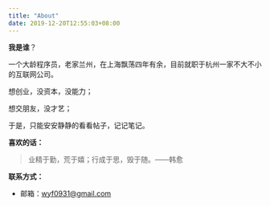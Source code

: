 ```yaml
---
title: "About"
date: 2019-12-20T12:55:03+08:00
---
```


**我是谁**？

一个大龄程序员，老家兰州，在上海飘荡四年有余，目前就职于杭州一家不大不小的互联网公司。

想创业，没资本，没能力；

想交朋友，没才艺；

于是，只能安安静静的看看帖子，记记笔记。



**喜欢的话：**


> 业精于勤，荒于嬉；行成于思，毁于随。——韩愈



**联系方式：**

- 邮箱：wyf0931@gmail.com